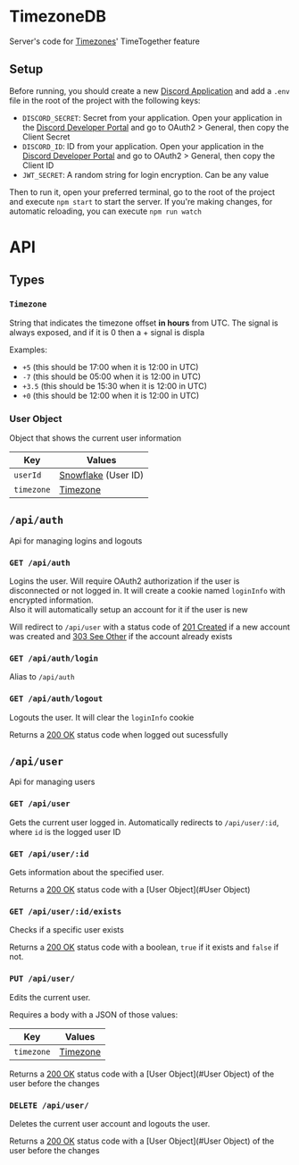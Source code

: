 # TimezoneDB

Server's code for [Timezones](https://github.com/abUwUser/BDPlugins/tree/main/plugins/Fuses)' TimeTogether feature



## Setup

Before running, you should create a new [Discord Application](https://discord.com/developers/applications) and add a `.env` file in the root of the project with the following keys:

* `DISCORD_SECRET`: Secret from your application. Open your application in the [Discord Developer Portal](https://discord.com/developers/applications) and go to OAuth2 > General, then copy the Client Secret
* `DISCORD_ID`: ID from your application. Open your application in the [Discord Developer Portal](https://discord.com/developers/applications) and go to OAuth2 > General, then copy the Client ID
* `JWT_SECRET`: A random string for login encryption. Can be any value

Then to run it, open your preferred terminal, go to the root of the project and execute `npm start` to start the server. If you're making changes, for automatic reloading, you can execute `npm run watch`



# API

## Types

### `Timezone`

String that indicates the timezone offset **in hours** from UTC. The signal is always exposed, and if it is 0 then a + signal is displa

Examples:

* `+5` (this should be 17:00 when it is 12:00 in UTC)
* `-7` (this should be 05:00 when it is 12:00 in UTC)
* `+3.5` (this should be 15:30 when it is 12:00 in UTC)
* `+0` (this should be 12:00 when it is 12:00 in UTC)



### User Object

Object that shows the current user information

| Key        | Values                                                       |
| ---------- | ------------------------------------------------------------ |
| `userId`   | [Snowflake](https://discord.com/developers/docs/reference#snowflakes) (User ID) |
| `timezone` | [Timezone](#Timezone)                                        |



## `/api/auth`
Api for managing logins and logouts



### `GET /api/auth`
Logins the user. Will require OAuth2 authorization if the user is disconnected or not logged in. It will create a cookie named `loginInfo` with encrypted information.<br />
Also it will automatically setup an account for it if the user is new

Will redirect to `/api/user` with a status code of [201 Created](https://httpstatuses.com/201) if a new account was created and [303 See Other](https://httpstatuses.com/303) if the account already exists



### `GET /api/auth/login` 
Alias to `/api/auth`



### `GET /api/auth/logout` 
Logouts the user. It will clear the `loginInfo` cookie

Returns a [200 OK](https://httpstatuses.com/200) status code when logged out sucessfully






## `/api/user` 
Api for managing users



### `GET /api/user`
Gets the current user logged in. Automatically redirects to `/api/user/:id`, where `id` is the logged user ID



### `GET /api/user/:id`
Gets information about the specified user.

Returns a [200 OK](https://httpstatuses.com/200) status code with a [User Object](#User Object)



### `GET /api/user/:id/exists`

Checks if a specific user exists

Returns a [200 OK](https://httpstatuses.com/200) status code with a boolean, `true` if it exists and `false` if not.



### `PUT /api/user/`

Edits the current user.

Requires a body with a JSON of those values:

| Key        | Values                |
| ---------- | --------------------- |
| `timezone` | [Timezone](#Timezone) |

Returns a [200 OK](https://httpstatuses.com/200) status code with a [User Object](#User Object) of the user before the changes



### `DELETE /api/user/`

Deletes the current user account and logouts the user.

Returns a [200 OK](https://httpstatuses.com/200) status code with a [User Object](#User Object) of the user before the changes